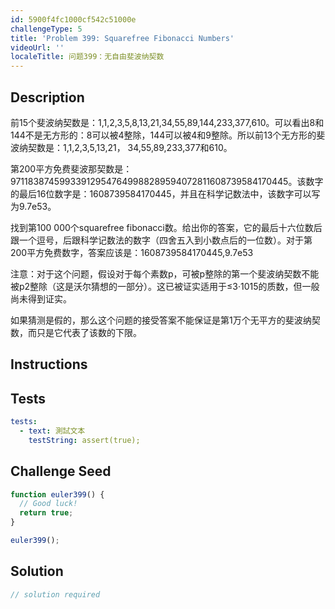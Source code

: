 ```yaml
---
id: 5900f4fc1000cf542c51000e
challengeType: 5
title: 'Problem 399: Squarefree Fibonacci Numbers'
videoUrl: ''
localeTitle: 问题399：无自由斐波纳契数
---
```


## Description
<section id="description">前15个斐波纳契数是：1,1,2,3,5,8,13,21,34,55,89,144,233,377,610。可以看出8和144不是无方形的：8可以被4整除，144可以被4和9整除。所以前13个无方形的斐波纳契数是：1,1,2,3,5,13,​​21， 34,55,89,233,377和610。 <p>第200平方免费斐波那契数是：971183874599339129547649988289594072811608739584170445。该数字的最后16位数字是：1608739584170445，并且在科学记数法中，该数字可以写为9.7e53。 </p><p>找到第100 000个squarefree fibonacci数。给出你的答案，它的最后十六位数后跟一个逗号，后跟科学记数法的数字（四舍五入到小数点后的一位数）。对于第200平方免费数字，答案应该是：1608739584170445,9.7e53 </p><p>注意：对于这个问题，假设对于每个素数p，可被p整除的第一个斐波纳契数不能被p2整除（这是沃尔猜想的一部分）。这已被证实适用于≤3·1015的质数，但一般尚未得到证实。 </p><p>如果猜测是假的，那么这个问题的接受答案不能保证是第1万个无平方的斐波纳契数，而只是它代表了该数的下限。 </p></section>

## Instructions
<section id="instructions">
</section>

## Tests
<section id='tests'>

```yml
tests:
  - text: 測試文本
    testString: assert(true);

```

</section>

## Challenge Seed
<section id='challengeSeed'>

<div id='js-seed'>

```js
function euler399() {
  // Good luck!
  return true;
}

euler399();

```

</div>



</section>

## Solution
<section id='solution'>

```js
// solution required
```
</section>
